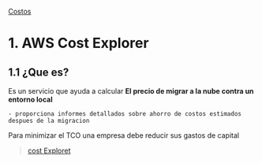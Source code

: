 
[Costos](../11-Costos/)

# 1. AWS Cost Explorer

## 1.1 ¿Que es?

Es un servicio que ayuda a calcular **El precio de migrar a la nube contra un entorno local**

    - proporciona informes detallados sobre ahorro de costos estimados despues de la migracion

Para minimizar el TCO una empresa debe reducir sus gastos de capital

>[cost Exploret](./costExplorer.md)